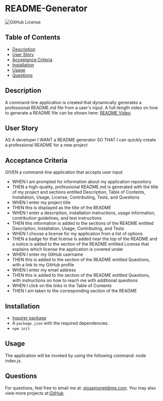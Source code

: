 # README-Generator
![GitHub License](https://img.shields.io/badge/license-MIT-yellow)

## Table of Contents
- [Description](#description)
- [User Story](#user-story)
- [Acceptance Criteria](#acceptance-criteria)
- [Installation](#installation)
- [Usage](#usage)
- [Questions](#questions)


## Description
A command-line application is created that dynamically generates a professional README.md file from a user's input.
A full-length video on how to generate a README file can be shown here: [README Video](https://drive.google.com/file/d/1-Px5RwmPwmizOoOgnxPX9zN4UJyfuqbZ/view).

## User Story

AS A developer
I WANT a README generator
SO THAT I can quickly create a professional README for a new project

## Acceptance Criteria

GIVEN a command-line application that accepts user input
- WHEN I am prompted for information about my application repository
- THEN a high-quality, professional README.md is generated with the title of my project and sections entitled Description, Table of Contents, Installation, Usage, License, Contributing, Tests, and Questions
- WHEN I enter my project title
- THEN this is displayed as the title of the README
- WHEN I enter a description, installation instructions, usage information, contribution guidelines, and test instructions
- THEN this information is added to the sections of the README entitled Description, Installation, Usage, Contributing, and Tests
- WHEN I choose a license for my application from a list of options
- THEN a badge for that license is added near the top of the README and a notice is added to the section of the README entitled License that explains which license the application is covered under
- WHEN I enter my GitHub username
- THEN this is added to the section of the README entitled Questions, with a link to my GitHub profile
- WHEN I enter my email address
- THEN this is added to the section of the README entitled Questions, with instructions on how to reach me with additional questions
- WHEN I click on the links in the Table of Contents
- THEN I am taken to the corresponding section of the README

## Installation

- [Inquirer package](https://www.npmjs.com/package/inquirer/v/8.2.4)
- A `package.json` with the required dependencies. 
- `npm init`

## Usage

The application will be invoked by using the following command:
node index.js.


## Questions

For questions, feel free to email me at: eissamonet@me.com. You may also view more projects at:[GitHub](https://github.com/eissamonet).